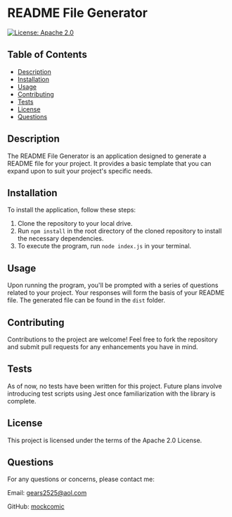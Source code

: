 # README File Generator
[![License: Apache 2.0](https://img.shields.io/badge/License-Apache_2.0-blue.svg)](https://opensource.org/licenses/Apache-2.0)

## Table of Contents 

* [Description](#description)
* [Installation](#installation)
* [Usage](#usage)
* [Contributing](#contributing)
* [Tests](#tests)
* [License](#license)
* [Questions](#questions)

## Description
The README File Generator is an application designed to generate a README file for your project. It provides a basic template that you can expand upon to suit your project's specific needs.

## Installation
To install the application, follow these steps:

1. Clone the repository to your local drive.
2. Run `npm install` in the root directory of the cloned repository to install the necessary dependencies.
3. To execute the program, run `node index.js` in your terminal.

## Usage 
Upon running the program, you'll be prompted with a series of questions related to your project. Your responses will form the basis of your README file. The generated file can be found in the `dist` folder.

## Contributing
Contributions to the project are welcome! Feel free to fork the repository and submit pull requests for any enhancements you have in mind.

## Tests
As of now, no tests have been written for this project. Future plans involve introducing test scripts using Jest once familiarization with the library is complete.

## License
This project is licensed under the terms of the Apache 2.0 License.

## Questions
For any questions or concerns, please contact me:

Email: gears2525@aol.com

GitHub: [mockcomic](https://github.com/mockcomic)
